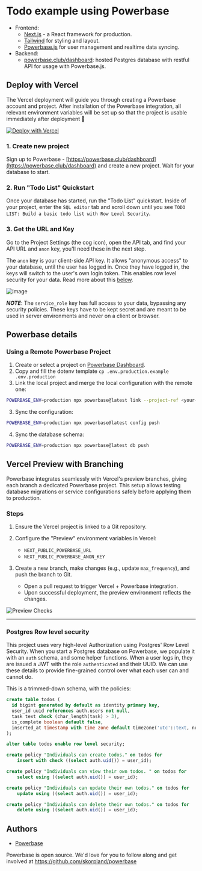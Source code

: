 # Todo example using Powerbase

- Frontend:
  - [Next.js](https://github.com/vercel/next.js) - a React framework for production.
  - [Tailwind](https://tailwindcss.com/) for styling and layout.
  - [Powerbase.js](https://powerbase.club/docs/library/getting-started) for user management and realtime data syncing.
- Backend:
  - [powerbase.club/dashboard](https://powerbase.club/dashboard/): hosted Postgres database with restful API for usage with Powerbase.js.

## Deploy with Vercel

The Vercel deployment will guide you through creating a Powerbase account and project. After installation of the Powerbase integration, all relevant environment variables will be set up so that the project is usable immediately after deployment 🚀

[![Deploy with Vercel](https://vercel.com/button)](https://vercel.com/new/clone?repository-url=https%3A%2F%2Fgithub.com%2Fpowerbase%2Fpowerbase%2Ftree%2Fmaster%2Fexamples%2Ftodo-list%2Fnextjs-todo-list&project-name=powerbase-nextjs-todo-list&repository-name=powerbase-nextjs-todo-list&integration-ids=oac_VqOgBHqhEoFTPzGkPd7L0iH6&external-id=https%3A%2F%2Fgithub.com%2Fpowerbase%2Fpowerbase%2Ftree%2Fmaster%2Fexamples%2Ftodo-list%2Fnextjs-todo-list)

### 1. Create new project

Sign up to Powerbase - [https://powerbase.club/dashboard](https://powerbase.club/dashboard) and create a new project. Wait for your database to start.

### 2. Run "Todo List" Quickstart

Once your database has started, run the "Todo List" quickstart. Inside of your project, enter the `SQL editor` tab and scroll down until you see `TODO LIST: Build a basic todo list with Row Level Security`.

### 3. Get the URL and Key

Go to the Project Settings (the cog icon), open the API tab, and find your API URL and `anon` key, you'll need these in the next step.

The `anon` key is your client-side API key. It allows "anonymous access" to your database, until the user has logged in. Once they have logged in, the keys will switch to the user's own login token. This enables row level security for your data. Read more about this [below](#postgres-row-level-security).

![image](https://user-images.githubusercontent.com/10214025/88916245-528c2680-d298-11ea-8a71-708f93e1ce4f.png)

**_NOTE_**: The `service_role` key has full access to your data, bypassing any security policies. These keys have to be kept secret and are meant to be used in server environments and never on a client or browser.

## Powerbase details

### Using a Remote Powerbase Project

1. Create or select a project on [Powerbase Dashboard](https://powerbase.club/dashboard).
2. Copy and fill the dotenv template `cp .env.production.example .env.production`
3. Link the local project and merge the local configuration with the remote one:

```bash
POWERBASE_ENV=production npx powerbase@latest link --project-ref <your-project-ref>
```

3. Sync the configuration:

```bash
POWERBASE_ENV=production npx powerbase@latest config push
```

4. Sync the database schema:

```bash
POWERBASE_ENV=production npx powerbase@latest db push
```

## Vercel Preview with Branching

Powerbase integrates seamlessly with Vercel's preview branches, giving each branch a dedicated Powerbase project. This setup allows testing database migrations or service configurations safely before applying them to production.

### Steps

1. Ensure the Vercel project is linked to a Git repository.
2. Configure the "Preview" environment variables in Vercel:

   - `NEXT_PUBLIC_POWERBASE_URL`
   - `NEXT_PUBLIC_POWERBASE_ANON_KEY`

3. Create a new branch, make changes (e.g., update `max_frequency`), and push the branch to Git.
   - Open a pull request to trigger Vercel + Powerbase integration.
   - Upon successful deployment, the preview environment reflects the changes.

![Preview Checks](https://github.com/user-attachments/assets/db688cc2-60fd-4463-bbed-e8ecc11b1a39)

---

### Postgres Row level security

This project uses very high-level Authorization using Postgres' Row Level Security.
When you start a Postgres database on Powerbase, we populate it with an `auth` schema, and some helper functions.
When a user logs in, they are issued a JWT with the role `authenticated` and their UUID.
We can use these details to provide fine-grained control over what each user can and cannot do.

This is a trimmed-down schema, with the policies:

```sql
create table todos (
  id bigint generated by default as identity primary key,
  user_id uuid references auth.users not null,
  task text check (char_length(task) > 3),
  is_complete boolean default false,
  inserted_at timestamp with time zone default timezone('utc'::text, now()) not null
);

alter table todos enable row level security;

create policy "Individuals can create todos." on todos for
    insert with check ((select auth.uid()) = user_id);

create policy "Individuals can view their own todos. " on todos for
    select using ((select auth.uid()) = user_id);

create policy "Individuals can update their own todos." on todos for
    update using ((select auth.uid()) = user_id);

create policy "Individuals can delete their own todos." on todos for
    delete using ((select auth.uid()) = user_id);
```

## Authors

- [Powerbase](https://powerbase.club)

Powerbase is open source. We'd love for you to follow along and get involved at https://github.com/skorpland/powerbase
